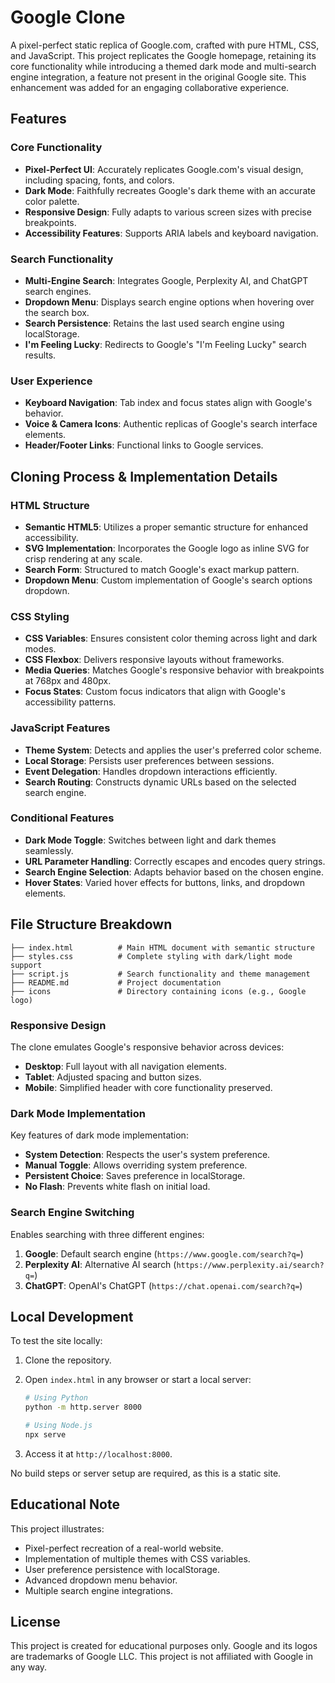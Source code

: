 # Google Clone

A pixel-perfect static replica of Google.com, crafted with pure HTML, CSS, and JavaScript. This project replicates the Google homepage, retaining its core functionality while introducing a themed dark mode and multi-search engine integration, a feature not present in the original Google site. This enhancement was added for an engaging collaborative experience.

## Features

### Core Functionality

- **Pixel-Perfect UI**: Accurately replicates Google.com's visual design, including spacing, fonts, and colors.
- **Dark Mode**: Faithfully recreates Google's dark theme with an accurate color palette.
- **Responsive Design**: Fully adapts to various screen sizes with precise breakpoints.
- **Accessibility Features**: Supports ARIA labels and keyboard navigation.

### Search Functionality

- **Multi-Engine Search**: Integrates Google, Perplexity AI, and ChatGPT search engines.
- **Dropdown Menu**: Displays search engine options when hovering over the search box.
- **Search Persistence**: Retains the last used search engine using localStorage.
- **I'm Feeling Lucky**: Redirects to Google's "I'm Feeling Lucky" search results.

### User Experience

- **Keyboard Navigation**: Tab index and focus states align with Google's behavior.
- **Voice & Camera Icons**: Authentic replicas of Google's search interface elements.
- **Header/Footer Links**: Functional links to Google services.

## Cloning Process & Implementation Details

### HTML Structure

- **Semantic HTML5**: Utilizes a proper semantic structure for enhanced accessibility.
- **SVG Implementation**: Incorporates the Google logo as inline SVG for crisp rendering at any scale.
- **Search Form**: Structured to match Google's exact markup pattern.
- **Dropdown Menu**: Custom implementation of Google's search options dropdown.

### CSS Styling

- **CSS Variables**: Ensures consistent color theming across light and dark modes.
- **CSS Flexbox**: Delivers responsive layouts without frameworks.
- **Media Queries**: Matches Google's responsive behavior with breakpoints at 768px and 480px.
- **Focus States**: Custom focus indicators that align with Google's accessibility patterns.

### JavaScript Features

- **Theme System**: Detects and applies the user's preferred color scheme.
- **Local Storage**: Persists user preferences between sessions.
- **Event Delegation**: Handles dropdown interactions efficiently.
- **Search Routing**: Constructs dynamic URLs based on the selected search engine.

### Conditional Features

- **Dark Mode Toggle**: Switches between light and dark themes seamlessly.
- **URL Parameter Handling**: Correctly escapes and encodes query strings.
- **Search Engine Selection**: Adapts behavior based on the chosen engine.
- **Hover States**: Varied hover effects for buttons, links, and dropdown elements.

## File Structure Breakdown

```
├── index.html          # Main HTML document with semantic structure
├── styles.css          # Complete styling with dark/light mode support
├── script.js           # Search functionality and theme management
├── README.md           # Project documentation
├── icons               # Directory containing icons (e.g., Google logo)
```

### Responsive Design

The clone emulates Google's responsive behavior across devices:

- **Desktop**: Full layout with all navigation elements.
- **Tablet**: Adjusted spacing and button sizes.
- **Mobile**: Simplified header with core functionality preserved.

### Dark Mode Implementation

Key features of dark mode implementation:

- **System Detection**: Respects the user's system preference.
- **Manual Toggle**: Allows overriding system preference.
- **Persistent Choice**: Saves preference in localStorage.
- **No Flash**: Prevents white flash on initial load.

### Search Engine Switching

Enables searching with three different engines:

1. **Google**: Default search engine (`https://www.google.com/search?q=`)
2. **Perplexity AI**: Alternative AI search (`https://www.perplexity.ai/search?q=`)
3. **ChatGPT**: OpenAI's ChatGPT (`https://chat.openai.com/search?q=`)

## Local Development

To test the site locally:

1. Clone the repository.
2. Open `index.html` in any browser or start a local server:

   ```bash
   # Using Python
   python -m http.server 8000

   # Using Node.js
   npx serve
   ```

3. Access it at `http://localhost:8000`.

No build steps or server setup are required, as this is a static site.

## Educational Note

This project illustrates:

- Pixel-perfect recreation of a real-world website.
- Implementation of multiple themes with CSS variables.
- User preference persistence with localStorage.
- Advanced dropdown menu behavior.
- Multiple search engine integrations.

## License

This project is created for educational purposes only. Google and its logos are trademarks of Google LLC. This project is not affiliated with Google in any way.
